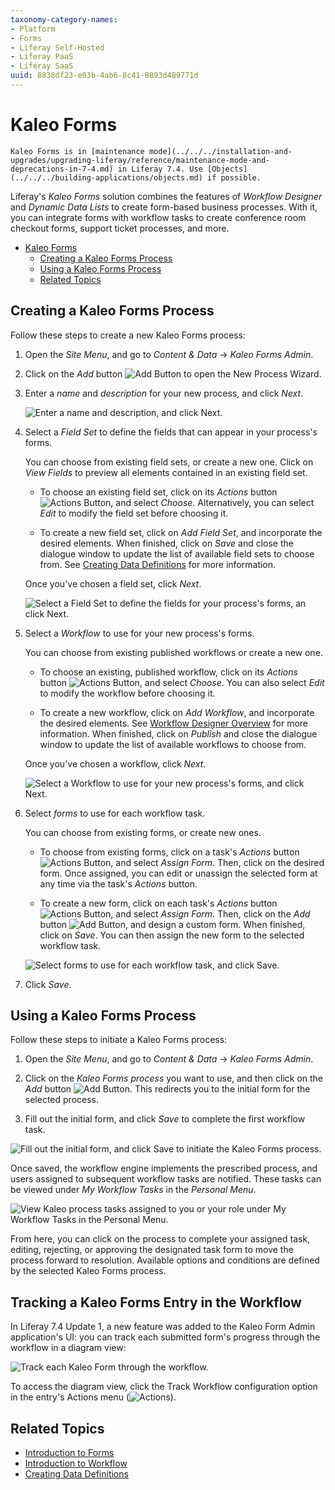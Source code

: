 ```yaml
---
taxonomy-category-names:
- Platform
- Forms
- Liferay Self-Hosted
- Liferay PaaS
- Liferay SaaS
uuid: 8838df23-e03b-4ab6-8c41-8893d489771d
---
```

# Kaleo Forms

```{important}
Kaleo Forms is in [maintenance mode](../../../installation-and-upgrades/upgrading-liferay/reference/maintenance-mode-and-deprecations-in-7-4.md) in Liferay 7.4. Use [Objects](../../../building-applications/objects.md) if possible.
```

Liferay's *Kaleo Forms* solution combines the features of *Workflow Designer* and *Dynamic Data Lists* to create form-based business processes. With it, you can integrate forms with workflow tasks to create conference room checkout forms, support ticket processes, and more.

* [Kaleo Forms](#kaleo-forms)
  * [Creating a Kaleo Forms Process](#creating-a-kaleo-forms-process)
  * [Using a Kaleo Forms Process](#using-a-kaleo-forms-process)
  * [Related Topics](#related-topics)

## Creating a Kaleo Forms Process

Follow these steps to create a new Kaleo Forms process:

1. Open the *Site Menu*, and go to *Content & Data* &rarr; *Kaleo Forms Admin*.

1. Click on the *Add* button ![Add Button](../../../images/icon-add.png) to open the New Process Wizard.

1. Enter a *name* and *description* for your new process, and click *Next*.

    ![Enter a name and description, and click Next.](./kaleo-forms/images/01.png)

1. Select a *Field Set* to define the fields that can appear in your process's forms.

   You can choose from existing field sets, or create a new one. Click on *View Fields* to preview all elements contained in an existing field set.

   * To choose an existing field set, click on its *Actions* button ![Actions Button](../../../images/icon-add.png), and select *Choose*. Alternatively, you can select *Edit* to modify the field set before choosing it.

   * To create a new field set, click on *Add Field Set*, and incorporate the desired elements. When finished, click on *Save* and close the dialogue window to update the list of available field sets to choose from. See [Creating Data Definitions](../dynamic-data-lists/creating-data-definitions.md) for more information.

   Once you've chosen a field set, click *Next*.

   ![Select a Field Set to define the fields for your process's forms, an click Next.](./kaleo-forms/images/02.png)

1. Select a *Workflow* to use for your new process's forms.

   You can choose from existing published workflows or create a new one.

   * To choose an existing, published workflow, click on its *Actions* button ![Actions Button](../../../images/icon-actions.png), and select *Choose*. You can also select *Edit* to modify the workflow before choosing it.

   * To create a new workflow, click on *Add Workflow*, and incorporate the desired elements. See [Workflow Designer Overview](../../workflow/designing-and-managing-workflows/workflow-designer/workflow-designer-overview.md) for more information. When finished, click on *Publish* and close the dialogue window to update the list of available workflows to choose from.

   Once you've chosen a workflow, click *Next*.

   ![Select a Workflow to use for your new process's forms, and click Next.](./kaleo-forms/images/03.png)

1. Select *forms* to use for each workflow task.

   You can choose from existing forms, or create new ones.

   * To choose from existing forms, click on a task's *Actions* button ![Actions Button](../../../images/icon-actions.png), and select *Assign Form*. Then, click on the desired form. Once assigned, you can edit or unassign the selected form at any time via the task's *Actions* button.

   * To create a new form, click on each task's *Actions* button ![Actions Button](../../../images/icon-actions.png), and select *Assign Form*. Then, click on the *Add* button ![Add Button](../../../images/icon-add.png), and design a custom form. When finished, click on *Save*. You can then assign the new form to the selected workflow task.

   ![Select forms to use for each workflow task, and click Save.](./kaleo-forms/images/04.png)

1. Click *Save*.

## Using a Kaleo Forms Process

Follow these steps to initiate a Kaleo Forms process:

1. Open the *Site Menu*, and go to *Content & Data* &rarr; *Kaleo Forms Admin*.

1. Click on the *Kaleo Forms process* you want to use, and then click on the *Add* button ![Add Button](../../../images/icon-add.png). This redirects you to the initial form for the selected process.

1. Fill out the initial form, and click *Save* to complete the first workflow task.

![Fill out the initial form, and click Save to initiate the Kaleo Forms process.](./kaleo-forms/images/05.png)

Once saved, the workflow engine implements the prescribed process, and users assigned to subsequent workflow tasks are notified. These tasks can be viewed under *My Workflow Tasks* in the *Personal Menu*.

![View Kaleo process tasks assigned to you or your role under My Workflow Tasks in the Personal Menu.](./kaleo-forms/images/06.png)

From here, you can click on the process to complete your assigned task, editing, rejecting, or approving the designated task form to move the process forward to resolution. Available options and conditions are defined by the selected Kaleo Forms process.

## Tracking a Kaleo Forms Entry in the Workflow

In Liferay 7.4 Update 1, a new feature was added to the Kaleo Form Admin application's UI: you can track each submitted form's progress through the workflow in a diagram view:

![Track each Kaleo Form through the workflow.](./kaleo-forms/images/07.png)

To access the diagram view, click the Track Workflow configuration option in the entry's Actions menu (![Actions](../../../images/icon-actions.png)).

## Related Topics

* [Introduction to Forms](../introduction-to-forms.md)
* [Introduction to Workflow](../../workflow/introduction-to-workflow.md)
* [Creating Data Definitions](../dynamic-data-lists/creating-data-definitions.md)
